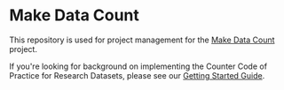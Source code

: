 # Make Data Count

This repository is used for project management for the
[Make Data Count](https://makedatacount.org/) project.

If you're looking for background on implementing the Counter Code of Practice for Research Datasets, please see our [Getting Started Guide](getting-started.md).
